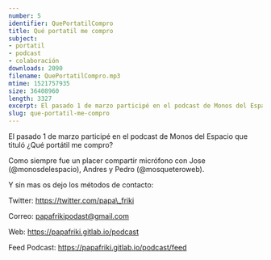 ```yaml
---
number: 5
identifier: QuePortatilCompro
title: Qué portatil me compro
subject:
- portatil
- podcast
- colaboración
downloads: 2090
filename: QuePortatilCompro.mp3
mtime: 1521757935
size: 36408960
length: 3327
excerpt: El pasado 1 de marzo participé en el podcast de Monos del Espacio que tituló ¿Qué portátil me compro?
slug: que-portatil-me-compro
---
```

El pasado 1 de marzo participé en el podcast de Monos del Espacio que tituló ¿Qué portátil me compro?

Como siempre fue un placer compartir micrófono con Jose (@monosdelespacio), Andres y Pedro (@mosqueteroweb).

Y sin mas os dejo los métodos de contacto:

Twitter: https://twitter.com/papa\_friki

Correo: papafrikipodast@gmail.com  

Web: https://papafriki.gitlab.io/podcast  

Feed Podcast: https://papafriki.gitlab.io/podcast/feed